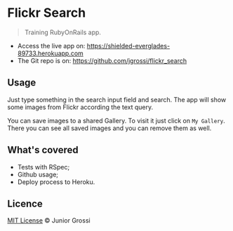 # Flickr Search

> Training RubyOnRails app.

- Access the live app on: https://shielded-everglades-89733.herokuapp.com
- The Git repo is on: https://github.com/jgrossi/flickr_search

## Usage

Just type something in the search input field and search. The app will show some images from Flickr according the text query.

You can save images to a shared Gallery. To visit it just click on `My Gallery`. There you can see all saved images and you can remove them as well.

## What's covered

- Tests with RSpec;
- Github usage;
- Deploy process to Heroku.

## Licence

[MIT License](http://jgrossi.mit-license.org/) © Junior Grossi
